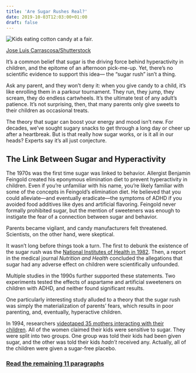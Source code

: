 ```yaml
---
title: 'Are Sugar Rushes Real?'
date: 2019-10-03T12:03:00+01:00
draft: false
---
```


![Kids eating cotton candy at a fair.](https://www.lifesavvy.com/p/uploads/2019/09/1e972950.jpg)

[Jose Luis Carrascosa/Shutterstock](https://www.shutterstock.com/image-photo/boy-girl-eating-sweet-cotton-amusement-1514800823)

It’s a common belief that sugar is the driving force behind hyperactivity in children, and the epitome of an afternoon pick-me-up. Yet, there’s no scientific evidence to support this idea— the “sugar rush” isn’t a thing.

Ask any parent, and they won’t deny it: when you give candy to a child, it’s like enrolling them in a parkour tournament. They run, they jump, they scream, they do endless cartwheels. It’s the ultimate test of any adult’s patience. It’s not surprising, then, that many parents only give sweets to their children as occasional treats.

The theory that sugar can boost your energy and mood isn’t new. For decades, we’ve sought sugary snacks to get through a long day or cheer up after a heartbreak. But is that really how sugar works, or is it all in our heads? Experts say it’s all just conjecture.

The Link Between Sugar and Hyperactivity
----------------------------------------

The 1970s was the first time sugar was linked to behavior. Allergist Benjamin Feingold created his eponymous elimination diet to prevent hyperactivity in children. Even if you’re unfamiliar with his name, you’re likely familiar with some of the concepts in Feingold’s elimination diet. He believed that you could alleviate—and eventually eradicate—the symptoms of ADHD if you avoided food additives like dyes and artificial flavoring. Feingold never formally prohibited sugar, but the mention of sweeteners was enough to instigate the fear of a connection between sugar and behavior.

Parents became vigilant, and candy manufacturers felt threatened. Scientists, on the other hand, were skeptical.

It wasn’t long before things took a turn. The first to debunk the existence of the sugar rush was the [National Institutes of Health in 1982](https://consensus.nih.gov/1982/1982DietHyperactivity032html.htm). Then, a report in the medical journal _Nutrition and Health_ concluded the allegations that sugar had any adverse effect on children were scientifically unfounded.

Multiple studies in the 1990s further supported these statements. Two experiments tested the effects of aspartame and artificial sweeteners on children with ADHD, and neither found significant results.

One particularly interesting study alluded to a theory that the sugar rush was simply the materialization of parents’ fears, which results in poor parenting, and, eventually, hyperactive children.

In 1994, researchers [videotaped 35 mothers interacting with their children](https://link.springer.com/article/10.1007%2FBF02168088). All of the women claimed their kids were sensitive to sugar. They were split into two groups. One group was told their kids had been given sugar, and the other was told their kids _hadn’t_ received any. Actually, all of the children were given a sugar-free placebo.

### [Read the remaining 11 paragraphs](https://www.lifesavvy.com/10101/are-sugar-rushes-real/)
